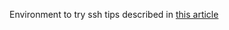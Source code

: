 Environment to try ssh tips described in [this article](http://www.cyberciti.biz/tips/linux-unix-bsd-openssh-server-best-practices.html)